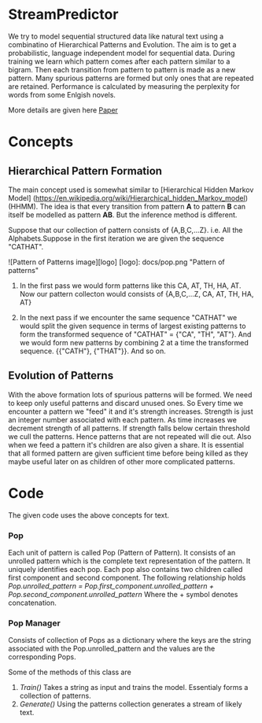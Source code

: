 # StreamPredictor
We try to model sequential structured data like natural text using a combinatino of Hierarchical Patterns and Evolution. 
The aim is to get a probabilistic, language independent model for sequential data. 
During training we learn which pattern comes after each pattern similar to a bigram. 
Then each transition from pattern to pattern is made as a new pattern.
Many spurious patterns are formed but only ones that are repeated are retained. Performance is calculated by measuring the perplexity for words from some Enlgish novels.

More details are given here [Paper](https://www.overleaf.com/read/zqvkfnbtzxrt)

# Concepts
## Hierarchical Pattern Formation
The main concept used is somewhat similar to [Hierarchical Hidden Markov Model] (https://en.wikipedia.org/wiki/Hierarchical_hidden_Markov_model) (HHMM). The idea is that every transition from pattern **A** to pattern **B** can itself be modelled as pattern **AB**. But the inference method is different.

Suppose that our collection of pattern consists of {A,B,C,...Z}. i.e. All the Alphabets.Suppose in the first iteration we are given the sequence "CATHAT". 

![Pattern of Patterns image][logo]
[logo]: docs/pop.png "Pattern of patterns"

1. In the first pass we would form patterns like this 
CA, AT, TH, HA, AT. Now our pattern collecton would consists of  {A,B,C,...Z, CA, AT, TH, HA, AT}

2. In the next pass if we encounter the same sequence "CATHAT" we would split the given sequence in terms of largest existing patterns to form the transformed sequence of "CATHAT" = {"CA", "TH", "AT"}. And we would form new patterns by combining 2 at a time the transformed sequence. {{"CATH"}, {"THAT"}}. And so on. 

## Evolution of Patterns
With the above formation lots of spurious patterns will be formed. We need to keep only useful patterns and discard unused ones. So Every time we encounter a pattern we "feed" it and it's strength increases. Strength is just an integer number associated with each pattern. As time increases we decrement strength of all patterns. If strength falls below certain threshold we cull the patterns. Hence patterns that are not repeated will die out. Also when we feed a pattern it's children are also given a share. It is essential that all formed pattern are given sufficient time before being killed as they maybe useful later on as children of other more complicated patterns.

# Code
The given code uses the above concepts for text. 

### Pop
Each unit of pattern is called Pop (Pattern of Pattern). It consists of an unrolled pattern which is the complete text representation of the pattern. It uniquely identifies each pop. Each pop also contains two children called first component and second component. 
The following relationship holds 
*Pop.unrolled_pattern = Pop.first_component.unrolled_pattern + Pop.second_component.unrolled_pattern*
Where the + symbol denotes concatenation. 

### Pop Manager
Consists of collection of Pops as a dictionary where the keys are the string associated with the Pop.unrolled_pattern and the values are the corresponding Pops.

Some of the methods of this class are 

1. *Train()* Takes a string as input and trains the model. Essentialy forms a collection of patterns.
2. *Generate()* Using the patterns collection generates a stream of likely text. 




